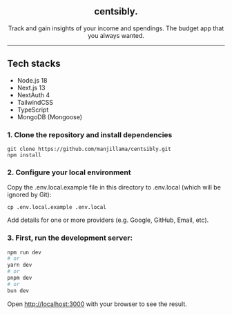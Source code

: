 <p align="center">
   <br/>
   <h2 align="center">centsibly.</h2>
   <p align="center">Track and gain insights of your income and spendings. The budget app that you always wanted.</p>
</p>

<hr/>

## Tech stacks

- Node.js 18
- Next.js 13
- NextAuth 4
- TailwindCSS
- TypeScript
- MongoDB (Mongoose)

### 1. Clone the repository and install dependencies

```
git clone https://github.com/manjillama/centsibly.git
npm install
```

### 2. Configure your local environment

Copy the .env.local.example file in this directory to .env.local (which will be ignored by Git):

```
cp .env.local.example .env.local
```

Add details for one or more providers (e.g. Google, GitHub, Email, etc).

### 3. First, run the development server:

```bash
npm run dev
# or
yarn dev
# or
pnpm dev
# or
bun dev
```

Open [http://localhost:3000](http://localhost:3000) with your browser to see the result.

